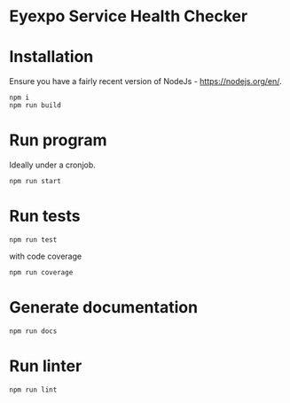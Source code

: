 # Eyexpo Service Health Checker

# Installation 

Ensure you have a fairly recent version of NodeJs - https://nodejs.org/en/.

```
npm i
npm run build
```

# Run program 

Ideally under a cronjob.

```
npm run start
```

# Run tests 

```
npm run test
```

with code coverage
```
npm run coverage 
```

# Generate documentation 

```
npm run docs
```

# Run linter

```
npm run lint 
```
